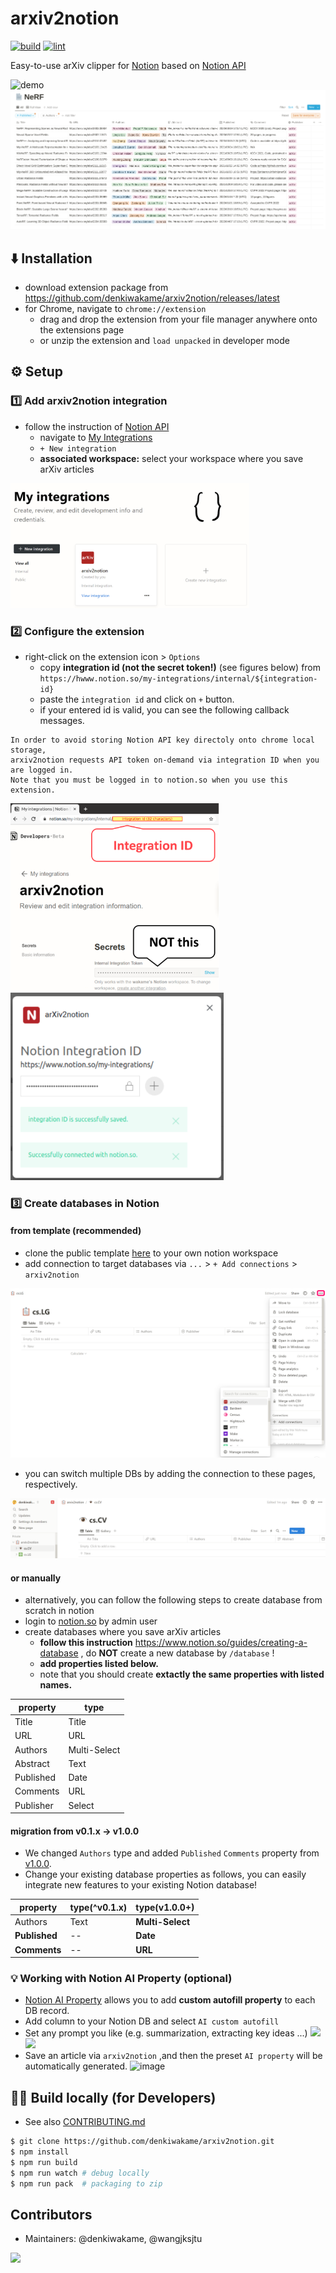# arxiv2notion
[![build](https://github.com/denkiwakame/arxiv2notion/actions/workflows/build.yaml/badge.svg)](https://github.com/denkiwakame/arxiv2notion/actions/workflows/build.yaml) [![lint](https://github.com/denkiwakame/arxiv2notion/actions/workflows/lint.yaml/badge.svg)](https://github.com/denkiwakame/arxiv2notion/actions/workflows/lint.yaml)

Easy-to-use arXiv clipper for [Notion](https://www.notion.so) based on [Notion API](https://developers.notion.com/)

![demo](doc/arxiv2notion.gif)
![notion](doc/nerf_example2.png)

## ⬇️ Installation
- download extension package from 
https://github.com/denkiwakame/arxiv2notion/releases/latest
- for Chrome, navigate to `chrome://extension`
  - drag and drop the extension from your file manager anywhere onto the extensions page
  - or unzip the extension and `load unpacked` in developer mode

## ⚙️ Setup

### :one: Add arxiv2notion integration
- follow the instruction of [Notion API](https://developers.notion.com/docs/getting-started)
  - navigate to [My Integrations](https://www.notion.so/my-integrations)
  - `+ New integration`
  - **associated workspace:** select your workspace where you save arXiv articles

<img src="doc/my_integration.png" height="200">

### :two: Configure the extension
- right-click on the extension icon > `Options`
  - copy **integration id (not the secret token!)** (see figures below) from `https://hwww.notion.so/my-integrations/internal/${integration-id}`
  - paste the `integration id` and click on `+` button.
  - if your entered id is valid, you can see the following callback messages.

```
In order to avoid storing Notion API key directoly onto chrome local storage,
arxiv2notion requests API token on-demand via integration ID when you are logged in.
Note that you must be logged in to notion.so when you use this extension.
```

<img src="doc/integration_id.png" height="300"><img src="doc/option.png" height="300">

### :three: Create databases in Notion
#### from template (recommended)
- clone the public template [here](https://denkiwakame.notion.site/597cdd58bded4375b1cbe073b2ed6f5d?v=63fcbfda57824b239b66e52dde841cdf) to your own notion workspace
- add connection to target databases via `...` > `+ Add connections` > `arxiv2notion`

![invite_integration](doc/connection.png)

- you can switch multiple DBs by adding the connection to these pages, respectively.

![multiple_db](doc/multiple_db.png)


#### or manually
- alternatively, you can follow the following steps to create database from scratch in notion
- login to [notion.so](https://www.notion.so) by admin user
- create databases where you save arXiv articles
  - **follow this instruction** https://www.notion.so/guides/creating-a-database , do **NOT** create a new database by `/database` !
  - **add properties listed below.**
  - note that you should create **extactly the same properties with listed names.**

|property|type|
|-----|-----|
|Title|Title|
|URL|URL|
|Authors|Multi-Select|
|Abstract|Text|
|Published|Date|
|Comments|URL|
|Publisher|Select|

#### migration from v0.1.x → v1.0.0
- We changed `Authors` type and added `Published` `Comments` property from [v1.0.0](https://github.com/denkiwakame/arxiv2notion/releases/tag/v1.0.0).
- Change your existing database properties as follows, you can easily integrate new features to your existing Notion database!

|property|type(^v0.1.x)|type(v1.0.0+) |
|-----|-----|-----|
|Authors|Text| **Multi-Select**|
|**Published**|--|**Date**|
|**Comments**|--|**URL**|
  
### :bulb: Working with Notion AI Property (optional)
- [Notion AI Property](https://www.notion.so/ja-jp/help/guides/5-ai-prompts-to-surface-fresh-insights-from-your-databases) allows you to add **custom autofill property** to each DB record.
- Add column to your Notion DB and select `AI custom autofill`
- Set any prompt you like (e.g. summarization, extracting key ideas ...)
  <img src="https://github.com/denkiwakame/arxiv2notion/assets/1871262/b1a6149a-cf55-41f8-9e83-4578a64530e6" height="200"><img src="https://github.com/denkiwakame/arxiv2notion/assets/1871262/8b30bd04-ffc3-4525-b684-90f8b62dda92" height="200">
- Save an article via `arxiv2notion` ,and then the preset `AI property` will be automatically generated.
  ![image](https://github.com/denkiwakame/arxiv2notion/assets/1871262/ad698cf0-dce0-4b29-8511-47f4c796a694)

## :technologist: Build locally (for Developers)
- See also [CONTRIBUTING.md](CONTRIBUTING.md)

```bash
$ git clone https://github.com/denkiwakame/arxiv2notion.git
$ npm install
$ npm run build
$ npm run watch # debug locally
$ npm run pack  # packaging to zip
```

## Contributors
- Maintainers: @denkiwakame, @wangjksjtu
<a href="https://github.com/denkiwakame/arxiv2notion/graphs/contributors">
  <img src="https://contrib.rocks/image?repo=denkiwakame/arxiv2notion" />
</a>

